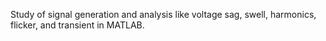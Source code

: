 Study of signal generation and analysis like voltage sag, swell, harmonics, flicker, and transient in MATLAB. 
